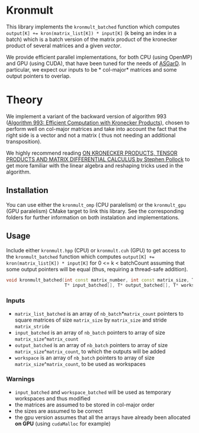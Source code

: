 # Kronmult

This library implements the `kronmult_batched` function which computes `output[K] += kron(matrix_list[K]) * input[K]` (k
being an index in a batch)
which is a batch version of the matrix product of the kronecker product of several matrices and a given *vector*.

We provide efficient parallel implementations, for both CPU (using OpenMP) and GPU (using CUDA), that have been tuned
for the needs of [ASGarD](https://github.com/project-asgard/asgard). In particular, we expect our inputs to be *
col-major* matrices and some output pointers to overlap.

# Theory

We implement a variant of the backward version of algorithm
993 ([Algorithm 993: Efficient Computation with Kronecker Products](https://dl.acm.org/doi/abs/10.1145/3291041)), chosen
to perform well on col-major matrices and take into account the fact that the right side is a vector and not a matrix (
thus not needing an additional transposition).

We highly recommend
reading [ON KRONECKER PRODUCTS, TENSOR PRODUCTS AND MATRIX DIFFERENTIAL CALCULUS by Stephen Pollock](https://www.le.ac.uk/economics/research/RePEc/lec/leecon/dp14-02.pdf)
to get more familiar with the linear algebra and reshaping tricks used in the algorithm.

## Installation

You can use either the `kronmult_omp` (CPU paralelism) or the `kronmult_gpu` (GPU paralelism) CMake target to link this
library. See the corresponding folders for further information on both instalation and implementations.

## Usage

Include either `kronmult.hpp` (CPU) or `kronmult.cuh` (GPU) to get access to the `kronmult_batched` function which
computes `output[K] += kron(matrix_list[K]) * input[K]` for 0 <= k < batchCount assuming that some output pointers will
be equal (thus, requiring a thread-safe addition).

```cpp
void kronmult_batched(int const matrix_number, int const matrix_size, T const * const matrix_list_batched[], int const matrix_stride,
                      T* input_batched[], T* output_batched[], T* workspace_batched[], int const nb_batch)
```

### Inputs

- `matrix_list_batched` is an array of `nb_batch`*`matrix_count` pointers to square matrices of size `matrix_size`
  by `matrix_size` and stride `matrix_stride`
- `input_batched` is an array of `nb_batch` pointers to array of size `matrix_size`^`matrix_count`
- `output_batched` is an array of `nb_batch` pointers to array of size `matrix_size`^`matrix_count`, to which the
  outputs will be added
- `workspace` is an array of `nb_batch` pointers to array of size `matrix_size`^`matrix_count`, to be used as workspaces

### Warnings

- `input_batched` and `workspace_batched` will be used as temporary workspaces and thus modified
- the matrices are assumed to be stored in col-major order
- the sizes are assumed to be correct
- the gpu version assumes that all the arrays have already been allocated **on GPU** (using `cudaMalloc` for example)
